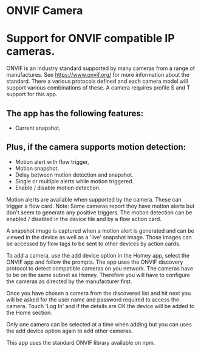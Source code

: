 # ONVIF Camera

# Support for ONVIF compatible IP cameras.

ONVIF is an industry standard supported by many cameras from a range of manufactures.
See https://www.onvif.org/ for more information about the standard.
There a various protocols defined and each camera model will support various combinations of these.
A camera requires profile S and T support for this app.

## The app has the following features:

- Current snapshot.

## Plus, if the camera supports motion detection:

- Motion alert with flow trigger,
- Motion snapshot.
- Delay between motion detection and snapshot.
- Single or multiple alerts while motion triggered.
- Enable / disable motion detection.

Motion alerts are available when supported by the camera. These can trigger a flow card.
Note: Some cameras report they have motion alerts but don't seem to generate any positive triggers.
The motion detection can be enabled / disabled in the device tile and by a flow action card.

A snapshot image is captured when a motion alert is generated and can be viewed in the device as well as a 'live' snapshot image.
Those images can be accessed by flow tags to be sent to other devices by action cards.

To add a camera, use the add device option in the Homey app, select the ONVIF app and follow the prompts.
The app uses the ONVIF discovery protocol to detect compatible cameras on you network.
The cameras have to be on the same subnet as Homey. Therefore you will have to configure the cameras as directed by the manufacturer first.

Once you have chosen a camera from the discovered list and hit next you will be asked for the user name and password required to access the camera.
Touch 'Log In' and if the details are OK the device will be added to the Home section.

Only one camera can be selected at a time when adding but you can uses the add device option again to add other cameras.

This app uses the standard ONVIF library available on npm.
